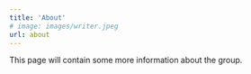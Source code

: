 ```yaml
---
title: 'About'
# image: images/writer.jpeg
url: about
---
```


This page will contain some more information about the group.
